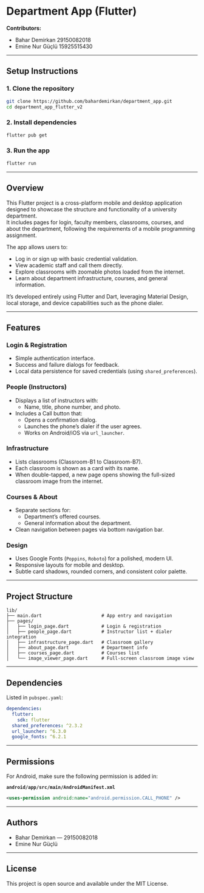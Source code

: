 # Department App (Flutter)

**Contributors:**  
- Bahar Demirkan 29150082018 
- Emine Nur Güçlü 15925515430

---

## Setup Instructions

### 1. Clone the repository
```bash
git clone https://github.com/bahardemirkan/department_app.git
cd department_app_flutter_v2
```

### 2. Install dependencies
```bash
flutter pub get
```

### 3. Run the app
```bash
flutter run
```

---

## Overview

This Flutter project is a cross-platform mobile and desktop application designed to showcase the structure and functionality of a university department.  
It includes pages for login, faculty members, classrooms, courses, and about the department, following the requirements of a mobile programming assignment.

The app allows users to:
- Log in or sign up with basic credential validation.
- View academic staff and call them directly.
- Explore classrooms with zoomable photos loaded from the internet.
- Learn about department infrastructure, courses, and general information.

It’s developed entirely using Flutter and Dart, leveraging Material Design, local storage, and device capabilities such as the phone dialer.

---

## Features

### Login & Registration
- Simple authentication interface.
- Success and failure dialogs for feedback.
- Local data persistence for saved credentials (using `shared_preferences`).

### People (Instructors)
- Displays a list of instructors with:
  - Name, title, phone number, and photo.
- Includes a Call button that:
  - Opens a confirmation dialog.
  - Launches the phone’s dialer if the user agrees.
  - Works on Android/iOS via `url_launcher`.

### Infrastructure
- Lists classrooms (Classroom-B1 to Classroom-B7).
- Each classroom is shown as a card with its name.
- When double-tapped, a new page opens showing the full-sized classroom image from the internet.

### Courses & About
- Separate sections for:
  - Department’s offered courses.
  - General information about the department.
- Clean navigation between pages via bottom navigation bar.

### Design
- Uses Google Fonts (`Poppins`, `Roboto`) for a polished, modern UI.
- Responsive layouts for mobile and desktop.
- Subtle card shadows, rounded corners, and consistent color palette.

---

## Project Structure

```
lib/
├── main.dart                      # App entry and navigation
├── pages/
│   ├── login_page.dart            # Login & registration
│   ├── people_page.dart           # Instructor list + dialer integration
│   ├── infrastructure_page.dart   # Classroom gallery
│   ├── about_page.dart            # Department info
│   ├── courses_page.dart          # Courses list
│   └── image_viewer_page.dart     # Full-screen classroom image view
```

---

## Dependencies

Listed in `pubspec.yaml`:

```yaml
dependencies:
  flutter:
    sdk: flutter
  shared_preferences: ^2.3.2
  url_launcher: ^6.3.0
  google_fonts: ^6.2.1
```

---

## Permissions

For Android, make sure the following permission is added in:

**`android/app/src/main/AndroidManifest.xml`**
```xml
<uses-permission android:name="android.permission.CALL_PHONE" />
```

---

## Authors

- Bahar Demirkan — 29150082018  
- Emine Nur Güçlü  

---

## License

This project is open source and available under the MIT License.
